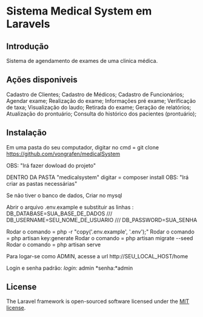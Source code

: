 # Sistema Medical System em Laravels

## Introdução

Sistema de agendamento de exames de uma clinica médica.


## Ações disponiveis

Cadastro de Clientes;
Cadastro de Médicos;
Cadastro de Funcionários;
Agendar exame;
Realização do exame;
Informações pré exame;
Verificação de taxa;
Visualização do laudo;
Retirada do exame;
Geração de relatórios;
Atualização do prontuário;
Consulta do histórico dos pacientes (prontuário);

## Instalação

Em uma pasta do seu computador, digitar no cmd =  git clone https://github.com/vongrafen/medicalSystem

OBS: "Irá fazer dowload do projeto"

DENTRO DA PASTA "medicalsystem" digitar = composer install
OBS: "Irá criar as pastas necessárias"

Se não tiver o banco de dados, Criar no mysql

Abrir o arquivo .env.example e substituir as linhas : DB_DATABASE=SUA_BASE_DE_DADOS /// DB_USERNAME=SEU_NOME_DE_USUARIO /// DB_PASSWORD=SUA_SENHA

Rodar o comando = php -r "copy('.env.example', '.env');"
Rodar o comando = php artisan key:generate
Rodar o comando = php artisan migrate --seed
Rodar o comando = php artisan serve

Para logar-se como ADMIN, acesse a url http://SEU_LOCAL_HOST/home

Login e senha padrão: 
*login:* admin 
*senha:*admin


## License

The Laravel framework is open-sourced software licensed under the [MIT license](http://opensource.org/licenses/MIT).
